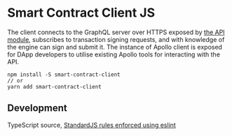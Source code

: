 # Smart Contract Client JS

The client connects to the GraphQL server over HTTPS exposed by [the API module](https://github.com/input-output-hk/smart-contract-api), subscribes to transaction signing requests, and with knowledge of the engine can sign and submit it. The instance of Apollo client is exposed for DApp developers to utilise existing Apollo tools for interacting with the API.

```
npm install -S smart-contract-client
// or
yarn add smart-contract-client
```

## Development
TypeScript source, [StandardJS rules enforced using eslint](https://standardjs.com/#can-i-use-a-javascript-language-variant-like-flow-or-typescript)